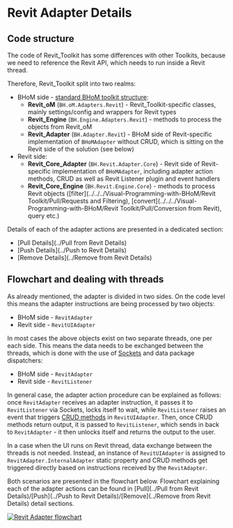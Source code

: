 # Revit Adapter Details

## Code structure

The code of Revit_Toolkit has some differences with other Toolkits, because we need to reference the Revit API, which needs to run inside a Revit thread. 

Therefore, Revit_Toolkit split into two realms:

- BHoM side - [standard BHoM toolkit structure](https://github.com/BHoM/documentation/wiki/The-BHoM-Toolkit#what-is-a-toolkit):
    - **Revit_oM** (`BH.oM.Adapters.Revit`) - Revit_Toolkit-specific classes, mainly settings/config and wrappers for Revit types
    - **Revit_Engine** (`BH.Engine.Adapters.Revit`) - methods to process the objects from Revit_oM
    - **Revit_Adapter** (`BH.Adapter.Revit`) - BHoM side of Revit-specific implementation of `BHoMAdapter` without CRUD, which is sitting on the Revit side of the solution (see below)
- Revit side:
    - **Revit_Core_Adapter** (`BH.Revit.Adapter.Core`) - Revit side of Revit-specific implementation of `BHoMAdapter`, including adapter action methods, CRUD as well as Revit Listener plugin and event handlers
    - **Revit_Core_Engine** (`BH.Revit.Engine.Core`) - methods to process Revit objects ([filter](../../../Visual-Programming-with-BHoM/Revit Toolkit/Pull/Requests and Filtering), [convert](../../../Visual-Programming-with-BHoM/Revit Toolkit/Pull/Conversion from Revit), query etc.)

Details of each of the adapter actions are presented in a dedicated section:

- [Pull Details](../Pull from Revit Details)
- [Push Details](../Push to Revit Details)
- [Remove Details](../Remove from Revit Details)

## Flowchart and dealing with threads

As already mentioned, the adapter is divided in two sides. On the code level this means the adapter instructions are being processed by two objects:

- BHoM side - `RevitAdapter`
- Revit side - `RevitUIAdapter`

In most cases the above objects exist on two separate threads, one per each side. This means the data needs to be exchanged between the threads, which is done with the use of [Sockets](https://github.com/BHoM/Socket_Toolkit/wiki) and data package dispatchers:

- BHoM side - `RevitAdapter`
- Revit side - `RevitListener`

In general case, the adapter action procedure can be explained as follows: once `RevitAdapter` receives an adapter instruction, it passes it to `RevitListener` via Sockets, locks itself to wait, while `RevitListener` raises an event that triggers [CRUD methods](https://github.com/BHoM/documentation/wiki/Adapter-Actions#the-crud-paradigm) in `RevitUIAdapter`. Then, once CRUD methods return output, it is passed to `RevitListener`, which sends in back to `RevitAdapter` - it then unlocks itself and returns the output to the user.

In a case when the UI runs on Revit thread, data exchange between the threads is not needed. Instead, an instance of `RevitUIAdapter` is assigned to `RevitAdapter.InternalAdapter` static property and CRUD methods get triggered directly based on instructions received by the `RevitAdapter`.

Both scenarios are presented in the flowchart below. Flowchart explaining each of the adapter actions can be found in [Pull](../Pull from Revit Details)/[Push](../Push to Revit Details)/[Remove](../Remove from Revit Details) detail sections.

[![Revit Adapter flowchart](https://user-images.githubusercontent.com/26874773/78884623-89290180-7a5b-11ea-80b3-b878b263849a.png)](https://user-images.githubusercontent.com/26874773/78884623-89290180-7a5b-11ea-80b3-b878b263849a.png)
